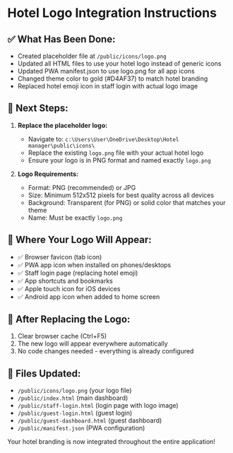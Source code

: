 # Hotel Logo Integration Instructions

## ✅ What Has Been Done:
- Created placeholder file at `/public/icons/logo.png`
- Updated all HTML files to use your hotel logo instead of generic icons
- Updated PWA manifest.json to use logo.png for all app icons
- Changed theme color to gold (#D4AF37) to match hotel branding
- Replaced hotel emoji icon in staff login with actual logo image

## 🎯 Next Steps:
1. **Replace the placeholder logo:**
   - Navigate to: `c:\Users\User\OneDrive\Desktop\Hotel manager\public\icons\`
   - Replace the existing `logo.png` file with your actual hotel logo
   - Ensure your logo is in PNG format and named exactly `logo.png`

2. **Logo Requirements:**
   - Format: PNG (recommended) or JPG
   - Size: Minimum 512x512 pixels for best quality across all devices
   - Background: Transparent (for PNG) or solid color that matches your theme
   - Name: Must be exactly `logo.png`

## 📱 Where Your Logo Will Appear:
- ✅ Browser favicon (tab icon)
- ✅ PWA app icon when installed on phones/desktops
- ✅ Staff login page (replacing hotel emoji)
- ✅ App shortcuts and bookmarks
- ✅ Apple touch icon for iOS devices
- ✅ Android app icon when added to home screen

## 🔄 After Replacing the Logo:
1. Clear browser cache (Ctrl+F5)
2. The new logo will appear everywhere automatically
3. No code changes needed - everything is already configured

## 📁 Files Updated:
- `/public/icons/logo.png` (your logo file)
- `/public/index.html` (main dashboard)
- `/public/staff-login.html` (login page with logo image)
- `/public/guest-login.html` (guest login)
- `/public/guest-dashboard.html` (guest dashboard)
- `/public/manifest.json` (PWA configuration)

Your hotel branding is now integrated throughout the entire application!